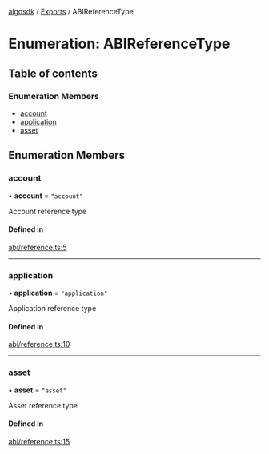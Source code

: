 [algosdk](../README.md) / [Exports](../modules.md) / ABIReferenceType

# Enumeration: ABIReferenceType

## Table of contents

### Enumeration Members

- [account](ABIReferenceType.md#account)
- [application](ABIReferenceType.md#application)
- [asset](ABIReferenceType.md#asset)

## Enumeration Members

### account

• **account** = ``"account"``

Account reference type

#### Defined in

[abi/reference.ts:5](https://github.com/algorand/js-algorand-sdk/blob/13a5d73/src/abi/reference.ts#L5)

___

### application

• **application** = ``"application"``

Application reference type

#### Defined in

[abi/reference.ts:10](https://github.com/algorand/js-algorand-sdk/blob/13a5d73/src/abi/reference.ts#L10)

___

### asset

• **asset** = ``"asset"``

Asset reference type

#### Defined in

[abi/reference.ts:15](https://github.com/algorand/js-algorand-sdk/blob/13a5d73/src/abi/reference.ts#L15)
